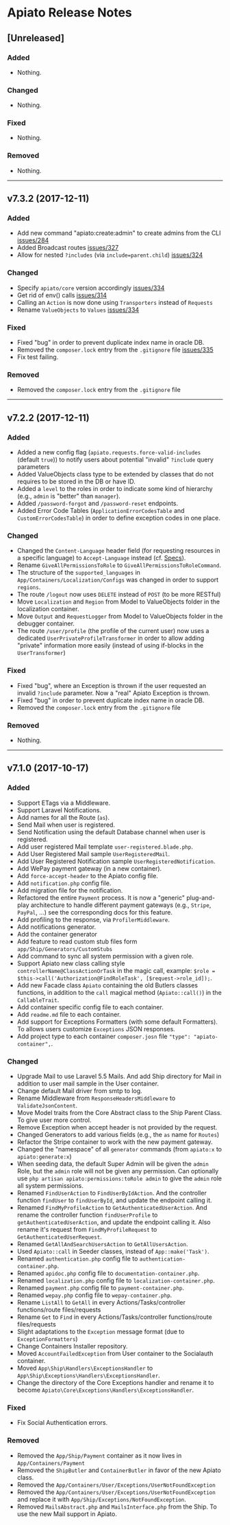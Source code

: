 # Apiato Release Notes

## [Unreleased]

### Added
- Nothing.

### Changed
- Nothing.

### Fixed
- Nothing.

### Removed
- Nothing.

___

## v7.3.2 (2017-12-11)

### Added
- Add new command "apiato:create:admin" to create admins from the CLI [issues/284](https://github.com/apiato/apiato/issues/284)
- Added Broadcast routes [issues/327](https://github.com/apiato/apiato/issues/327)
- Allow for nested `?includes` (via `include=parent.child`) [issues/324](https://github.com/apiato/apiato/issues/324)

### Changed
- Specify `apiato/core` version accordingly [issues/334](https://github.com/apiato/apiato/issues/334)
- Get rid of env() calls [issues/314](https://github.com/apiato/apiato/issues/314)
- Calling an `Action` is now done using `Transporters` instead of `Requests`
- Rename `ValueObjects` to `Values` [issues/334](https://github.com/apiato/apiato/issues/334)

### Fixed
- Fixed "bug" in order to prevent duplicate index name in oracle DB. 
- Removed the `composer.lock` entry from the `.gitignore` file [issues/335](https://github.com/apiato/apiato/issues/335)
- Fix test failing.

### Removed
- Removed the `composer.lock` entry from the `.gitignore` file

___

## v7.2.2 (2017-12-11)

### Added
- Added a new config flag (`apiato.requests.force-valid-includes` (default `true`)) to notify users about potential "invalid" `?include` query parameters
- Added ValueObjects class type to be extended by classes that do not requires to be stored in the DB or have ID.
- Added a `level` to the roles in order to indicate some kind of hierarchy (e.g., `admin` is "better" than `manager`).
- Added `/password-forgot` and `/password-reset` endpoints.
- Added Error Code Tables (`ApplicationErrorCodesTable` and `CustomErrorCodesTable`) in order to define exception codes in one place.

### Changed
- Changed the `Content-Language` header field (for requesting resources in a specific language) to `Accept-Language` instead (cf. [Specs](https://developer.mozilla.org/en-US/docs/Web/HTTP/Headers/Accept-Language)).
- Rename `GiveAllPermissionsToRole` to `GiveAllPermissionsToRoleCommand`.
- The structure of the `supported_languages` in `App/Containers/Localization/Configs` was changed in order to support `regions`.
- The route `/logout` now uses `DELETE` instead of `POST` (to be more RESTful)
- Move `Localization` and `Region` from Model to ValueObjects folder in the localization container.
- Move `Output` and `RequestLogger` from Model to ValueObjects folder in the debugger container.
- The route `/user/profile` (the profile of the current user) now uses a dedicated `UserPrivateProfileTransformer` in order to allow adding "private" information more easily (instead of using if-blocks in the `UserTransformer`) 

### Fixed
- Fixed "bug", where an Exception is thrown if the user requested an invalid `?include` parameter. Now a "real" Apiato Exception is thrown.
- Fixed "bug" in order to prevent duplicate index name in oracle DB.
- Removed the `composer.lock` entry from the `.gitignore` file

### Removed
- Nothing.


___

## v7.1.0 (2017-10-17)

### Added
- Support ETags via a Middleware.
- Support Laravel Notifications.
- Add names for all the Route (`as`).
- Send Mail when user is registered.
- Send Notification using the default Database channel when user is registered.
- Add user registered Mail template `user-registered.blade.php`.
- Add User Registered Mail sample `UserRegisteredMail`.
- Add User Registered Notification sample `UserRegisteredNotification`.
- Add WePay payment gateway (in a new container).
- Add `force-accept-header` to the Apiato config file.
- Add `notification.php` config file.  
- Add migration file for the notification.
- Refactored the entire `Payment` process. It is now a "generic" plug-and-play architecture to handle different payment gateways (e.g., `Stripe`, `PayPal`, ...) see the corresponding docs for this feature.
- Add profiling to the response, via `ProfilerMiddleware`.
- Add notifications generator.
- Add the container generator
- Add feature to read custom stub files form `app/Ship/Generators/CustomStubs`
- Add command to sync all system permission with a given role.
- Support Apiato new class calling style `controllerName@ClassActionOrTask` in the magic call, example: `$role = $this->call('Authorization@FindRoleTask', [$request->role_id]);`. 
- Add new Facade class `Apiato` containing the old Butlers classes functions, in addition to the `call` magical method (`Apiato::call()`) in the `CallableTrait`.
- Add container specific config file to each container.
- Add `readme.md` file to each container.
- Add support for Exceptions Formatters (with some default Formatters). To allows users customize `Exceptions` JSON responses.
- Add project type to each container `composer.josn` file `"type": "apiato-container",`.

### Changed
- Upgrade Mail to use Laravel 5.5 Mails. And add Ship directory for Mail in addition to user mail sample in the User container.
- Change default Mail driver from smtp to log.
- Rename Middleware from `ResponseHeadersMiddleware` to `ValidateJsonContent`.
- Move Model traits from the Core Abstract class to the Ship Parent Class. To give user more control.
- Remove Exception when accept header is not provided by the request. 
- Changed Generators to add various fields (e.g., the `as` name for `Routes`)
- Refactor the Stripe container to work with the new payment gateway.
- Changed the "namespace" of all `generator` commands (from `apiato:x` to `apiato:generate:x`)
- When seeding data, the default Super Admin will be given the `admin` Role, but the `admin` role will not be given any permission. Can optionally use `php artisan apiato:permissions:toRole admin` to give the `admin` role all system permissions.    
- Renamed `FindUserAction` to `FindUserByIdAction`. And the controller function `findUser` to `findUserById`, and update the endpoint calling it.
- Renamed `FindMyProfileAction` to `GetAuthenticatedUserAction`. And rename the controller function `findUserProfile` to `getAuthenticatedUserAction`, and update the endpoint calling it. Also rename it's request from `FindMyProfileRequest` to `GetAuthenticatedUserRequest`.
- Renamed `GetAllAndSearchUsersAction` to `GetAllUsersAction`.
- Used `Apiato::call` in Seeder classes, instead of `App::make('Task')`. 
- Renamed `authentication.php` config file to `authentication-container.php`.
- Renamed `apidoc.php` config file to `documentation-container.php`.
- Renamed `localization.php` config file to `localization-container.php`.
- Renamed `payment.php` config file to `payment-container.php`.
- Renamed `wepay.php` config file to `wepay-container.php`.
- Rename `ListAll` to `GetAll` in every Actions/Tasks/controller functions/route files/requests
- Rename `Get` to `Find` in every Actions/Tasks/controller functions/route files/requests
- Slight adaptations to the `Exception` message format (due to `ExceptionFormatters`)
- Change Containers Installer repository. 
- Moved `AccountFailedException` from User container to the Socialauth container.
- Moved `App\Ship\Handlers\ExceptionsHandler` to `App\Ship\Exceptions\Handlers\ExceptionsHandler`.
- Change the directory of the Core Exceptions handler and rename it to become `Apiato\Core\Exceptions\Handlers\ExceptionsHandler`.

### Fixed
- Fix Social Authentication errors. 

### Removed
- Removed the `App/Ship/Payment` container as it now lives in `App/Containers/Payment`
- Removed the `ShipButler` and `ContainerButler` in favor of the new Apiato class.
- Removed the `App/Containers/User/Exceptions/UserNotFoundException`
- Removed the `App/Containers/User/Exceptions/UserNotFoundException` and replace it with `App/Ship/Exceptions/NotFoundException`. 
- Removed `MailsAbstract.php` and `MailsInterface.php` from the Ship. To use the new Mail support in Apiato.
